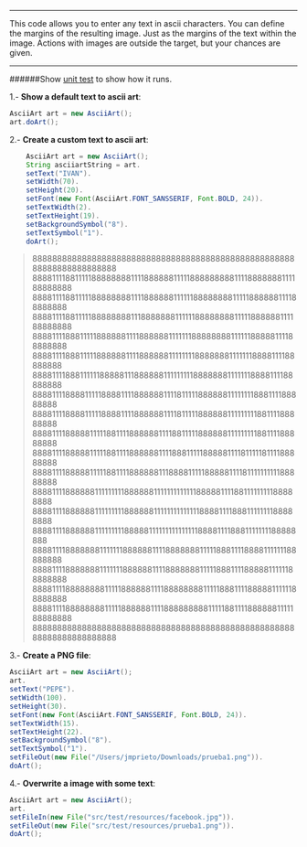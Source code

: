 ***
This code allows you to enter any text in ascii characters. You can define the margins of the resulting image. Just as the margins of the text within the image. Actions with images are outside the target, but your chances are given.
***

######Show [unit test](https://github.com/prietopa/ascii.art/blob/master/src/test/java/net/pp/jm/ascii/art/AsciiArtTest.java) to show how it runs.

1.- **Show a default text to ascii art**:
```java
AsciiArt art = new AsciiArt();
art.doArt();
```

2.- **Create a custom text to ascii art**:
```java
	AsciiArt art = new AsciiArt();
	String asciiartString = art.
	setText("IVAN").
	setWidth(70).
	setHeight(20).
	setFont(new Font(AsciiArt.FONT_SANSSERIF, Font.BOLD, 24)).
	setTextWidth(2).
	setTextHeight(19).
	setBackgroundSymbol("8").
	setTextSymbol("1").
	doArt();
```
> 8888888888888888888888888888888888888888888888888888888888888888888888
> 8888111188111118888888811118888881111188888888811118888888111188888888
> 8888111188111118888888811118888881111118888888811111888888111188888888
> 8888111188111118888888811188888881111118888888811111888888111188888888
> 8888111188811111888888111188888811111118888888811111188888111188888888
> 8888111188811111888888111188888811111111888888811111118888111188888888
> 8888111188811111188888111888888111111111888888811111118888111188888888
> 8888111188881111188881111888888111181111188888811111111888111188888888
> 8888111188881111188881111888888111181111188888811111111188111188888888
> 8888111188888111118811118888881111881111188888811111111188111188888888
> 8888111188888111118811118888881111888111118888811118111118111188888888
> 8888111188888111118811118888881118888111118888811118111111111188888888
> 8888111188888811111111188888811111111111118888811118811111111188888888
> 8888111188888811111111188888811111111111111888811118881111111188888888
> 8888111188888811111111188888111111111111111888811118881111111188888888
> 8888111188888881111111888888111188888881111188811118888111111188888888
> 8888111188888881111111888888111188888881111188811118888811111188888888
> 8888111188888888111118888881111888888881111188811118888811111188888888
> 8888111188888888111118888881111888888888111118811118888881111188888888
> 8888888888888888888888888888888888888888888888888888888888888888888888
					
3.- **Create a PNG file**:
```java
AsciiArt art = new AsciiArt();
art.
setText("PEPE").
setWidth(100).
setHeight(30).
setFont(new Font(AsciiArt.FONT_SANSSERIF, Font.BOLD, 24)).
setTextWidth(15).
setTextHeight(22).
setBackgroundSymbol("8").
setTextSymbol("1").
setFileOut(new File("/Users/jmprieto/Downloads/prueba1.png")).
doArt();
```
					
4.- **Overwrite a image with some text**:
```java
AsciiArt art = new AsciiArt();
art.
setFileIn(new File("src/test/resources/facebook.jpg")).
setFileOut(new File("src/test/resources/prueba1.png")).
doArt();
```
